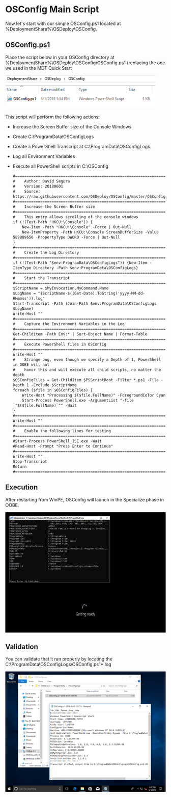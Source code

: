 # OSConfig Main Script

Now let's start with our simple OSConfig.ps1 located at %DeploymentShare%\OSDeploy\OSConfig.

## OSConfig.ps1

Place the script below in your OSConfig directory at %DeploymentShare%\OSDeploy\OSConfig\OSConfig.ps1 \(replacing the one we used in the MDT Quick Start

![](../../.gitbook/assets/2018-06-01_13-56-17.png)

This script will perform the following actions:

* Increase the Screen Buffer size of the Console Windows
* Create C:\ProgramData\OSConfigLogs
* Create a PowerShell Transcript at C:\ProgramData\OSConfigLogs
* Log all Environment Variables
* Execute all PowerShell scripts in C:\OSConfig

  ```text
  #======================================================================================
  #    Author: David Segura
  #    Version: 20180601
  #    Source: https://raw.githubusercontent.com/OSDeploy/OSConfig/master/OSConfig.ps1
  #======================================================================================
  #    Increase the Screen Buffer size
  #======================================================================================
  #    This entry allows scrolling of the console windows
  if (!(Test-Path "HKCU:\Console")) {
      New-Item -Path "HKCU:\Console" -Force | Out-Null
      New-ItemProperty -Path HKCU:\Console ScreenBufferSize -Value 589889656 -PropertyType DWORD -Force | Out-Null
  }
  #======================================================================================
  #    Create the Log Directory
  #======================================================================================
  if (!(Test-Path "$env:ProgramData\OSConfigLogs")) {New-Item -ItemType Directory -Path $env:ProgramData\OSConfigLogs}
  #======================================================================================
  #    Start the Transcript
  #======================================================================================
  $ScriptName = $MyInvocation.MyCommand.Name
  $LogName = "$ScriptName-$((Get-Date).ToString('yyyy-MM-dd-HHmmss')).log"
  Start-Transcript -Path (Join-Path $env:ProgramData\OSConfigLogs $LogName)
  Write-Host ""
  #======================================================================================
  #    Capture the Environment Variables in the Log
  #======================================================================================
  Get-Childitem -Path Env:* | Sort-Object Name | Format-Table
  #======================================================================================
  #    Execute PowerShell files in OSConfig
  #======================================================================================
  Write-Host ""
  #    Strange bug, even though we specify a Depth of 1, PowerShell in OOBE will not
  #    honor this and will execute all child scripts, no matter the depth
  $OSConfigFiles = Get-ChildItem $PSScriptRoot -Filter *.ps1 -File -Depth 1 -Exclude $ScriptName
  foreach ($file in $OSConfigFiles) {
      Write-Host "Processing $($file.FullName)" -ForegroundColor Cyan
      Start-Process PowerShell.exe -ArgumentList "-file `"$($file.FullName)`"" -Wait
  }
  #======================================================================================
  Write-Host ""
  #======================================================================================
  #    Enable the following lines for testing
  #======================================================================================
  #Start-Process PowerShell_ISE.exe -Wait
  #Read-Host -Prompt "Press Enter to Continue"
  #======================================================================================
  Write-Host ""
  Stop-Transcript
  Return
  #======================================================================================
  ```

## Execution

After restarting from WinPE, OSConfig will launch in the Specialize phase in OOBE.

![](../../.gitbook/assets/2018-06-01_13-58-18.png)

## Validation

You can validate that it ran properly by locating the C:\ProgramData\OSConfigLogs\OSConfig.ps1\*.log

![](../../.gitbook/assets/2018-06-01_14-02-30.png)

